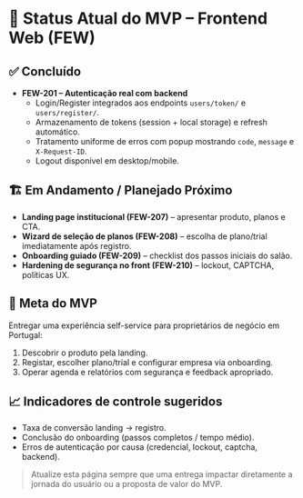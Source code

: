 # 🚦 Status Atual do MVP – Frontend Web (FEW)

## ✅ Concluído

- **FEW-201 – Autenticação real com backend**
  - Login/Register integrados aos endpoints `users/token/` e `users/register/`.
  - Armazenamento de tokens (session + local storage) e refresh automático.
  - Tratamento uniforme de erros com popup mostrando `code`, `message` e `X-Request-ID`.
  - Logout disponível em desktop/mobile.

## 🏗️ Em Andamento / Planejado Próximo

- **Landing page institucional (FEW-207)** – apresentar produto, planos e CTA.
- **Wizard de seleção de planos (FEW-208)** – escolha de plano/trial imediatamente após registro.
- **Onboarding guiado (FEW-209)** – checklist dos passos iniciais do salão.
- **Hardening de segurança no front (FEW-210)** – lockout, CAPTCHA, políticas UX.

## 🧭 Meta do MVP

Entregar uma experiência self-service para proprietários de negócio em Portugal:
1. Descobrir o produto pela landing.
2. Registar, escolher plano/trial e configurar empresa via onboarding.
3. Operar agenda e relatórios com segurança e feedback apropriado.

## 📈 Indicadores de controle sugeridos

- Taxa de conversão landing → registro.
- Conclusão do onboarding (passos completos / tempo médio).
- Erros de autenticação por causa (credencial, lockout, captcha, backend).

> Atualize esta página sempre que uma entrega impactar diretamente a jornada do usuário ou a proposta de valor do MVP.
